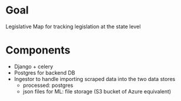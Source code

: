 # Goal
Legislative Map for tracking legislation at the state level

# Components
* Django + celery
* Postgres for backend DB
* Ingestor to handle importing scraped data into the two data stores
  * processed: postgres
  * json files for ML: file storage (S3 bucket of Azure equivalent) 
